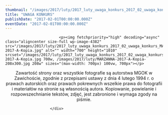 ```yaml
---
thumbnail: "/images/2017/luty/2017_luty_uwaga_konkurs_2017_02_uwaga_konkurs_MARZANNA-2017-A-Kopia.jpg"
title: "UWAGA KONKURS"
publishDate: "2017-02-01T00:00:00.000Z"
eventDate: "2017-02-01T00:00:00.000Z"
---
```


<div class="entry-content">
							
							<p><img fetchpriority="high" decoding="async" class="aligncenter size-full wp-image-4382" src="/images/2017/luty/2017_luty_uwaga_konkurs_2017_02_uwaga_konkurs_MARZANNA-2017-A-Kopia.jpg" alt="" width="700" height="1010" srcset="/images/2017/luty/2017_luty_uwaga_konkurs_2017_02_uwaga_konkurs_MARZANNA-2017-A-Kopia.jpg 700w, /images/2017/luty/MARZANNA-2017-A-Kopia-208x300.jpg 208w" sizes="(max-width: 700px) 100vw, 700px"></p>
<p style="text-align: center;">Zawartość strony oraz wszystkie fotografie są autorstwa MGOK w Zawichoście, zgodnie z przepisami ustawy z dnia 4 lutego 1994 r. o prawach autorskich oraz prawach pokrewnych wszelkie prawa do fotografii i materiałów na stronie są własnością autora. Kopiowanie, powielanie i rozpowszechnianie tekstów, zdjęć, jest zabronione i wymaga zgody na piśmie.</p>
						
						</div>
